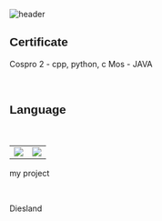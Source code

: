![header](https://capsule-render.vercel.app/api?type=waving&color=white&fontColor=black&text=Kimmina&fontSize=25)
 <h2 style="font-family: Impact, Haettenschweiler, 'Arial Narrow Bold', sans-serif;">Certificate</h2>
 <p> 
	<!-- 	<p><img src="https://docs.microsoft.com/ko-kr/media/learn/certification/badges/mta-badge.svg"/>  -->
	Cospro 2 - cpp, python, c 
	Mos - JAVA
	</p>
<p>
	<br>
	<h2 style="font-family: Impact, Haettenschweiler, 'Arial Narrow Bold', sans-serif;">Language</h2>
    	<br>
    	<table>
		<tr style="border: none;"> 
			<td><img src="https://img.shields.io/badge/C-A8B9CC?style=flat-square&logo=C&logoColor=black"/></a></td> 
			<td><img src="https://img.shields.io/badge/C++-00599C?style=flat-square&logo=CPP&logoColor=black"/></a></td> 
		</tr>
    	</table>
   </p>
   <p>my project</p>
   <br>
   <p>Diesland</p>
